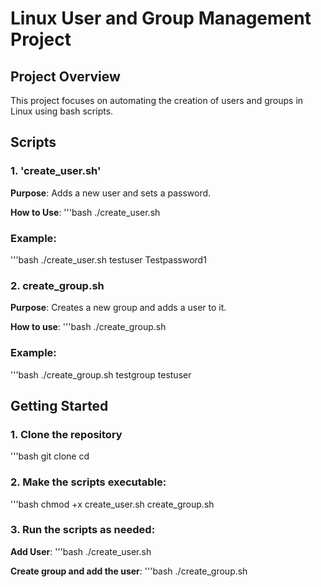 # Linux User and Group Management Project

## Project Overview
This project focuses on automating the creation of users and groups in Linux using bash scripts.


## Scripts

### 1. 'create_user.sh'

**Purpose**: Adds a new user and sets a password.

**How to Use**:
'''bash
./create_user.sh <username> <password>

### Example:
'''bash
./create_user.sh testuser Testpassword1

### 2. create_group.sh

**Purpose**: Creates a new group and adds a user to it.

**How to use**:
'''bash
./create_group.sh <groupname> <username>

### Example:
'''bash
./create_group.sh testgroup testuser

## Getting Started

### 1. Clone the repository
'''bash
git clone <your-repo-url>
cd <repo-name>

### 2. Make the scripts executable:
'''bash
chmod +x create_user.sh create_group.sh

### 3. Run the scripts as needed:
**Add User**:
'''bash
./create_user.sh <username> <password>

**Create group and add the user**:
'''bash 
./create_group.sh <groupname> <username>







 
